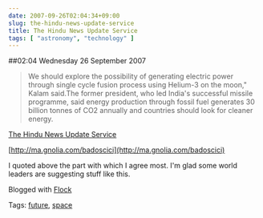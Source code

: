```yaml
---
date: 2007-09-26T02:04:34+09:00
slug: the-hindu-news-update-service
title: The Hindu News Update Service
tags: [ "astronomy", "technology" ]
---
```


##02:04 Wednesday 26 September 2007

> We should explore the possibility of generating electric power through single cycle fusion process using Helium-3 on the moon," Kalam said.The former president, who led India's successful missile programme, said energy production through fossil fuel generates 30 billion tonnes of CO2 annually and countries should look for cleaner energy.

[The Hindu News Update Service](http://www.hindu.com/thehindu/holnus/001200709251342.htm)


[http://ma.gnolia.com/badoscici](http://ma.gnolia.com/badoscici)

I quoted above the part with which I agree most. I'm glad some world leaders are suggesting stuff like this.

Blogged with [Flock](http://www.flock.com/blogged-with-flock)

Tags: [future](http://technorati.com/tag/future), [space](http://technorati.com/tag/space)
